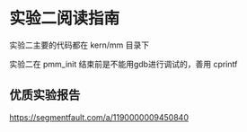 # 实验二阅读指南
实验二主要的代码都在 kern/mm 目录下

实验二在 pmm_init 结束前是不能用gdb进行调试的，善用 cprintf

## 优质实验报告

https://segmentfault.com/a/1190000009450840


